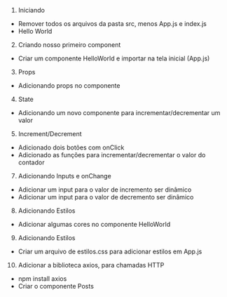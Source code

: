 1. Iniciando
 - Remover todos os arquivos da pasta src, menos App.js e index.js
 - Hello World
2. Criando nosso primeiro component
 - Criar um componente HelloWorld e importar na tela inicial (App.js)
3. Props
 - Adicionando props no componente
4. State
 - Adicionando um novo componente para incrementar/decrementar um valor
5. Increment/Decrement
 - Adicionado dois botões com onClick
 - Adicionado as funções para incrementar/decrementar o valor do contador
7. Adicionando Inputs e onChange
 - Adicionar um input para o valor de incremento ser dinâmico
 - Adicionar um input para o valor de decremento ser dinâmico
8. Adicionando Estilos
 - Adicionar algumas cores no componente HelloWorld
9. Adicionando Estilos
 - Criar um arquivo de estilos.css para adicionar estilos em App.js
10. Adicionar a biblioteca axios, para chamadas HTTP
 - npm install axios
 - Criar o componente Posts
